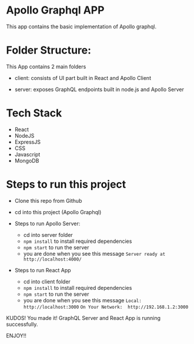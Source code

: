 # Apollo Graphql APP

This app contains the basic implementation of Apollo graphql.

# Folder Structure:

This App contains 2 main folders
- client:
    consists of UI part built in React and Apollo Client

- server:
    exposes GraphQL endpoints built in node.js and Apollo Server
# Tech Stack

- React
- NodeJS
- ExpressJS
- CSS
- Javascript
- MongoDB

# Steps to run this project

- Clone this repo from Github
- cd into this project (Apollo Graphql)

- Steps to run Apollo Server:
    - cd into server folder
    -  `npm install` to install required dependencies
    - `npm start` to run the server
    - you are done when you see this message
        `Server ready at http://localhost:4000/`

- Steps to run React App
    - cd into client folder
    -  `npm install` to install required dependencies
    - `npm start` to run the server
    - you are done when you see this message
        `Local:            http://localhost:3000`
        `On Your Network:  http://192.168.1.2:3000`

KUDOS! You made it! GraphQL Server and React App is running successfully.

ENJOY!!
